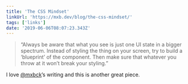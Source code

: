 ```yaml
---
title: 'The CSS Mindset'
linkUrl: 'https://mxb.dev/blog/the-css-mindset/'
tags: ['links'] 
date: '2019-06-06T08:07:23.343Z'
---
```

> “Always be aware that what you see is just one UI state in a bigger spectrum. Instead of styling the thing on your screen, try to build a ‘blueprint’ of the component. Then make sure that whatever you throw at it won’t break your styling.”

I love [@mxbck](//twitter.com/mxbck)’s writing and this is another great piece. 